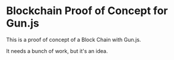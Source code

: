 # Blockchain Proof of Concept for Gun.js
This is a proof of concept of a Block Chain with Gun.js.

It needs a bunch of work, but it's an idea.
